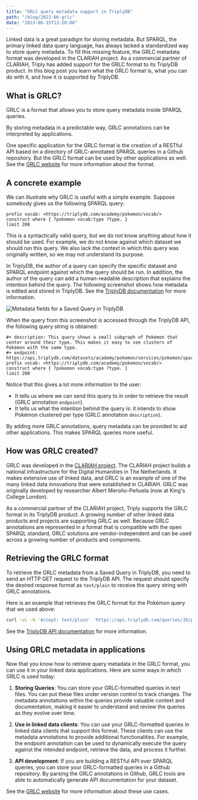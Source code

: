 ```yaml
---
title: "GRLC query metadata support in TriplyDB"
path: "/blog/2023-06-grlc"
date: "2023-06-15T13:20:00"
---
```


Linked data is a great paradigm for storing metadata. But SPARQL, the primary linked data query language, has always lacked a standardized way to store query metadata. To fill this missing feature, the GRLC metadata format was developed in the CLARIAH project. As a commercial partner of CLARIAH, Triply has added support for the GRLC format to its TriplyDB product. In this blog post you learn what the GRLC format is, what you can do with it, and how it is supported by TriplyDB.

## What is GRLC?

GRLC is a format that allows you to store query metadata inside SPARQL queries.

By storing metadata in a predictable way, GRLC annotations can be interpreted by applications.

One specific application for the GRLC format is the creation of a RESTful API based on a directory of GRLC-annotated SPARQL queries in a Github repository. But the GRLC format can be used by other applications as well. See the [GRLC website](http://grlc.io/) for more information about the format.

## A concrete example

We can illustrate why GRLC is useful with a simple example. Suppose somebody gives us the following SPARQL query:

```sparql
prefix vocab: <https://triplydb.com/academy/pokemon/vocab/>
construct where { ?pokemon vocab:type ?type. }
limit 200
```

This is a syntactically valid query, but we do not know anything about how it should be used. For example, we do not know against which dataset we should run this query. We also lack the context in which this query was originally written, so we may not understand its purpose.

In TriplyDB, the author of a query can specify the specific dataset and SPARQL endpoint against which the query should be run. In addition, the author of the query can add a human-readable description that explains the intention behind the query. The following screenshot shows how metadata is edited and stored in TriplyDB. See the [TriplyDB  documentation](/docs/triply-db-getting-started#query-metadata) for more information.

![Metadata fields for a Saved Query in TriplyDB](saved-query-metadata.png)

When the query from this screenshot is accessed through the TriplyDB API, the following query string is obtained:

```sparql
#+ description: This query shows a small subgraph of Pokémon that center around their type. This makes it easy to see clusters of Pokémon with the same type.
#+ endpoint: https://api.triplydb.com/datasets/academy/pokemon/services/pokemon/sparql
prefix vocab: <https://triplydb.com/academy/pokemon/vocab/>
construct where { ?pokemon vocab:type ?type. }
limit 200
```

Notice that this gives a lot more information to the user:
- It tells us where we can send this query to in order to retrieve the result (GRLC annotation `endpoint`).
- It tells us what the intention behind the query is: it intends to show Pokémon clustered per type (GRLC annotation `description`).

By adding more GRLC annotations, query metadata can be provided to aid other applications. This makes SPARQL queries more useful.

## How was GRLC created?

GRLC was developed in the [CLARIAH project](https://www.clariah.nl). The CLARIAH project builds a national infrastructure for the Digital Humanities in The Netherlands. It makes extensive use of linked data, and GRLC is an example of one of the many linked data innovations that were established in CLARIAH. GRLC was originally developed by researcher Albert Meroño-Peñuela (now at King's College London).

As a commercial partner of the CLARIAH project, Triply supports the GRLC format in its TriplyDB product. A growing number of other linked data products and projects are supporting GRLC as well. Because GRLC annotations are represented in a format that is compatible with the open SPARQL standard, GRLC solutions are vendor-independent and can be used across a growing number of products and components.

## Retrieving the GRLC format

To retrieve the GRLC metadata from a Saved Query in TriplyDB, you need to send an HTTP GET request to the TriplyDB API. The request should specify the desired response format as `text/plain` to receive the query string with GRLC annotations.

Here is an example that retrieves the GRLC format for the Pokémon query that we used above:

```sh
curl -vL -H 'Accept: text/plain' 'https://api.triplydb.com/queries/JD/pokemonNetwork'
```

See the [TriplyDB API documentation](/docs/triply-api#grlc) for more information.

## Using GRLC metadata in applications

Now that you know how to retrieve query metadata in the GRLC format, you can use it in your linked data applications. Here are some ways in which GRLC is used today:

1. **Storing Queries**: You can store your GRLC-formatted queries in text files. You can put these files under version control to track changes. The metadata annotations within the queries provide valuable context and documentation, making it easier to understand and review the queries as they evolve over time.

2. **Use in linked data clients**: You can use your GRLC-formatted queries in linked data clients that support this format. These clients can use the metadata annotations to provide additional functionalities. For example, the endpoint annotation can be used to dynamically execute the query against the intended endpoint, retrieve the data, and process it further.

3. **API development**: If you are building a RESTful API over SPARQL queries, you can store your GRLC-formatted queries in a Github repository. By parsing the GRLC annotations in Github, GRLC tools are able to automatically generate API documentation for your dataset.

See the [GRLC website](http://grlc.io/) for more information about these use cases.
